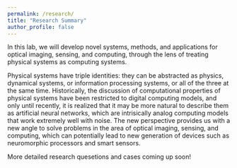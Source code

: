 ```yaml
---
permalink: /research/
title: "Research Summary"
author_profile: false
---
```


In this lab, we will develop novel systems, methods, and applications for optical imaging, sensing, and computing, through the lens of treating physical systems as computing systems.

Physical systems have triple identities: they can be abstracted as physics, dynamical systems, or information processing systems, or all of the three at the same time. Historically, the discussion of computational properties of physical systems have been restricted to digital computing models, and only until recently, it is realized that it may be more natural to describe them as artificial neural networks, which are intrisically analog computing models that work extremely well with noise. The new perspective provides us with a new angle to solve problems in the area of optical imaging, sensing, and computing, which can potentially lead to new generation of devices such as neuromorphic processors and smart sensors.

More detailed research quesetions and cases coming up soon!

